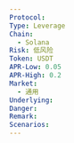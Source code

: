 ```yaml
---
Protocol: 
Type: Leverage
Chain:
  - Solana
Risk: 低风险
Token: USDT
APR-Low: 0.05
APR-High: 0.2
Market:
  - 通用
Underlying: 
Danger: 
Remark: 
Scenarios:
---
```


